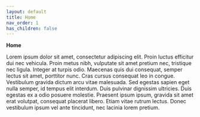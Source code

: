 ```yaml
---
layout: default
title: Home
nav_order: 1
has_children: false
---
```


**Home**

Lorem ipsum dolor sit amet, consectetur adipiscing elit. Proin luctus efficitur dui nec vehicula. Proin metus nibh, vulputate sit amet pretium nec, tristique nec ligula. Integer at turpis odio. Maecenas quis dui consequat, semper lectus sit amet, porttitor nunc. Cras cursus consequat leo in congue. Vestibulum gravida dictum arcu vitae malesuada. Sed egestas sapien eget nulla semper, id tempus elit interdum. Duis pulvinar dignissim ultricies. Duis egestas ex a odio posuere molestie. Praesent ipsum ipsum, gravida sit amet erat volutpat, consequat placerat libero. Etiam vitae rutrum lectus. Donec vestibulum ipsum vel ante tincidunt, nec lacinia lorem pretium.
